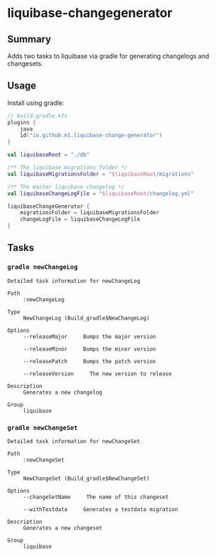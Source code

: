# liquibase-changegenerator

## Summary

Adds two tasks to liquibase via gradle for generating changelogs and changesets.

## Usage

Install using gradle:

```kotlin
// build.gradle.kts
plugins {
    java
    id("io.github.m1.liquibase-change-generator")
}

val liquibaseRoot = "./db"

/** The liquibase migrations folder */
val liquibaseMigrationsFolder = "$liquibaseRoot/migrations"

/** The master liquibase changelog */
val liquibaseChangeLogFile = "$liquibaseRoot/changelog.yml"

liquibaseChangeGenerator {
    migrationsFolder = liquibaseMigrationsFolder
    changeLogFile = liquibaseChangeLogFile
}
```

## Tasks

### `gradle newChangeLog`

```shell
Detailed task information for newChangeLog

Path
     :newChangeLog

Type
     NewChangeLog (Build_gradle$NewChangeLog)

Options
     --releaseMajor     Bumps the major version

     --releaseMinor     Bumps the minor version

     --releasePatch     Bumps the patch version

     --releaseVersion     The new version to release

Description
     Generates a new changelog

Group
     liquibase

```

### `gradle newChangeSet `

```shell
Detailed task information for newChangeSet

Path
     :newChangeSet

Type
     NewChangeSet (Build_gradle$NewChangeSet)

Options
     --changeSetName     The name of this changeset

     --withTestdata     Generates a testdata migration

Description
     Generates a new changeset

Group
     liquibase
```
